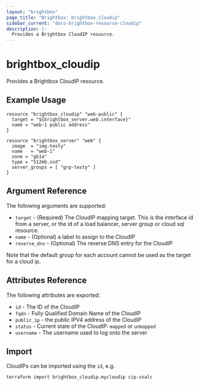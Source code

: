 ```yaml
---
layout: "brightbox"
page_title: "Brightbox: brightbox_cloudip"
sidebar_current: "docs-brightbox-resource-cloudip"
description: |-
  Provides a Brightbox CloudIP resource.
---
```


# brightbox\_cloudip

Provides a Brightbox CloudIP resource.

## Example Usage

```hcl
resource "brightbox_cloudip" "web-public" {
  target = "${brightbox_server.web.interface}"
  name = "web-1 public address"
}

resource "brightbox_server" "web" {
  image  = "img-testy"
  name   = "web-1"
  zone = "gb1a"
  type = "512mb.ssd"
  server_groups = [ "grp-testy" ]
}
```

## Argument Reference

The following arguments are supported:

* `target` - (Required) The CloudIP mapping target. This is the interface id from a server, or the id of a load balancer, server group or cloud sql resource.
* `name` - (Optional) a label to assign to the CloudIP
* `reverse_dns` - (Optional) The reverse DNS entry for the CloudIP

Note that the default group for each account cannot be used as the target for a cloud ip.

## Attributes Reference

The following attributes are exported:

* `id` - The ID of the CloudIP
* `fqdn` - Fully Qualified Domain Name of the CloudIP
* `public_ip` - the public IPV4 address of the CloudIP
* `status` - Current state of the CloudIP: `mapped` or `unmapped`
* `username` - The username used to log onto the server

## Import

CloudIPs can be imported using the  `id`, e.g.

```
terraform import brightbox_cloudip.mycloudip cip-vsalc
```
